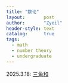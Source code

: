 ```yaml
---
title: "数论"
layout:       post
author:       "Zyeil"
header-style: text
catalog:      true
tags:
  - math
  - number theory
  - undergraduate
---
```


2025.3.18: [三角和](https://drive.google.com/file/d/1_PgcddkUSXMn_bF8XJR5_U2orj52U5c6/view?usp=sharing)
